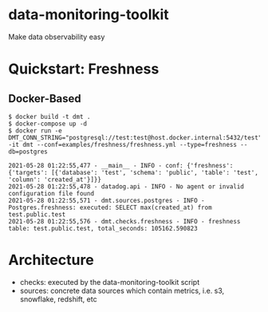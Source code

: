 # data-monitoring-toolkit
Make data observability easy


# Quickstart: Freshness

## Docker-Based

```
$ docker build -t dmt .
$ docker-compose up -d
$ docker run -e DMT_CONN_STRING="postgresql://test:test@host.docker.internal:5432/test" -it dmt --conf=examples/freshness/freshness.yml --type=freshness --db=postgres

2021-05-28 01:22:55,477 - __main__ - INFO - conf: {'freshness': {'targets': [{'database': 'test', 'schema': 'public', 'table': 'test', 'column': 'created_at'}]}}
2021-05-28 01:22:55,478 - datadog.api - INFO - No agent or invalid configuration file found
2021-05-28 01:22:55,571 - dmt.sources.postgres - INFO - Postgres.freshness: executed: SELECT max(created_at) from test.public.test
2021-05-28 01:22:55,576 - dmt.checks.freshness - INFO - freshness table: test.public.test, total_seconds: 105162.590823
```


# Architecture
- checks: executed by the data-monitoring-toolkit script
- sources: concrete data sources which contain metrics, i.e. s3, snowflake, redshift, etc